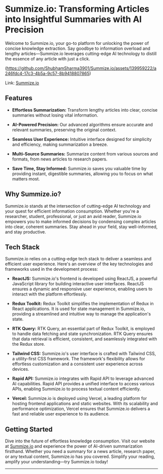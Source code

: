 # Summize.io: Transforming Articles into Insightful Summaries with AI Precision

Welcome to Summize.io, your go-to platform for unlocking the power of concise knowledge extraction. Say goodbye to information overload and lengthy articles—Summize.io leverages cutting-edge AI technology to distill the essence of any article with just a click.

(https://github.com/ShubhamSharma3901/Summize.io/assets/139959222/a246fdc4-17c3-4b5a-9c57-8b9418807865)

Link: [Summize.io](https://summize-io.vercel.app/)

## Features

- **Effortless Summarization:** Transform lengthy articles into clear, concise summaries without losing vital information.
  
- **AI-Powered Precision:** Our advanced algorithms ensure accurate and relevant summaries, preserving the original context.
  
- **Seamless User Experience:** Intuitive interface designed for simplicity and efficiency, making summarization a breeze.
  
- **Multi-Source Summaries:** Summarize content from various sources and formats, from news articles to research papers.
  
- **Save Time, Stay Informed:** Summize.io saves you valuable time by providing instant, digestible summaries, allowing you to focus on what matters most.

## Why Summize.io?

Summize.io stands at the intersection of cutting-edge AI technology and your quest for efficient information consumption. Whether you're a researcher, student, professional, or just an avid reader, Summize.io empowers you to make informed decisions by condensing complex articles into clear, coherent summaries. Stay ahead in your field, stay well-informed, and stay productive.

## Tech Stack

Summize.io relies on a cutting-edge tech stack to deliver a seamless and efficient user experience. Here's an overview of the key technologies and frameworks used in the development process:

- **ReactJS:** Summize.io's frontend is developed using ReactJS, a powerful JavaScript library for building interactive user interfaces. ReactJS ensures a dynamic and responsive user experience, enabling users to interact with the platform effortlessly.

- **Redux Toolkit:** Redux Toolkit simplifies the implementation of Redux in React applications. It is used for state management in Summize.io, providing a streamlined and intuitive way to manage the application's state. 

- **RTK Query:** RTK Query, an essential part of Redux Toolkit, is employed to handle data fetching and state synchronization. RTK Query ensures that data retrieval is efficient, consistent, and seamlessly integrated with the Redux store.

- **Tailwind CSS:** Summize.io's user interface is crafted with Tailwind CSS, a utility-first CSS framework.  The framework's flexibility allows for effortless customization and a consistent user experience across devices.

- **Rapid API:** Summize.io integrates with Rapid API to leverage advanced AI capabilities. Rapid API provides a unified interface to access various APIs, enabling Summize.io to process textual content efficiently.

- **Vercel:** Summize.io is deployed using Vercel, a leading platform for hosting frontend applications and static websites. With its scalability and performance optimization, Vercel ensures that Summize.io delivers a fast and reliable user experience to its audience.

## Getting Started

Dive into the future of effortless knowledge consumption. Visit our website at [Summize.io](https://summize-io.vercel.app/) and experience the power of AI-driven summarization firsthand. Whether you need a summary for a news article, research paper, or any textual content, Summize.io has you covered. Simplify your reading, amplify your understanding—try Summize.io today!

---

